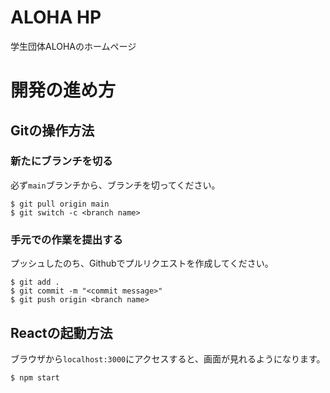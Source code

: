 # ALOHA HP
学生団体ALOHAのホームページ

# 開発の進め方
## Gitの操作方法
### 新たにブランチを切る
必ず`main`ブランチから、ブランチを切ってください。
```
$ git pull origin main
$ git switch -c <branch name>
```

### 手元での作業を提出する
プッシュしたのち、Githubでプルリクエストを作成してください。
```
$ git add .
$ git commit -m "<commit message>"
$ git push origin <branch name>
```

## Reactの起動方法
ブラウザから`localhost:3000`にアクセスすると、画面が見れるようになります。
```
$ npm start
```